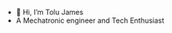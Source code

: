- 👋 Hi, I’m Tolu James
- A Mechatronic engineer and Tech Enthusiast

<!---
Tolu53/Tolu53 is a ✨ special ✨ repository because its `README.md` (this file) appears on your GitHub profile.
You can click the Preview link to take a look at your changes.
--->
